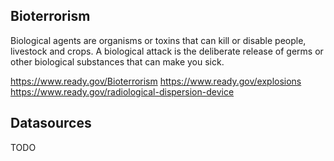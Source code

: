 ## Bioterrorism

Biological agents are organisms or toxins that can kill or disable people, livestock and crops. A biological attack is the deliberate release of germs or other biological substances that can make you sick.

https://www.ready.gov/Bioterrorism
https://www.ready.gov/explosions
https://www.ready.gov/radiological-dispersion-device

## Datasources

TODO

